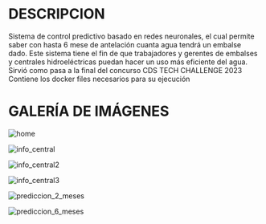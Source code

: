 # DESCRIPCION
Sistema de control predictivo basado en redes neuronales, el cual permite saber con hasta 6 mese de antelación cuanta agua tendrá un embalse dado. Este sistema tiene el fin de que trabajadores y gerentes de embalses y centrales hidroeléctricas puedan hacer un uso más eficiente del agua.
Sirvió como pasa a la final del concurso CDS TECH CHALLENGE 2023
Contiene los docker files necesarios para su ejecución
# GALERÍA DE IMÁGENES
![home](https://user-images.githubusercontent.com/85875718/229835404-97ebd672-9d77-45f3-81bd-9ee3dcf40507.png)

![info_central](https://user-images.githubusercontent.com/85875718/229835414-cfffbab1-a146-4ed5-818d-c2d4c32d952a.png)

![info_central2](https://user-images.githubusercontent.com/85875718/229835420-867a49e5-cc84-426f-9b07-a7043fc2d320.png)

![info_central3](https://user-images.githubusercontent.com/85875718/229835447-e719c853-14d7-4a50-b86f-067fa60b04e3.png)

![prediccion_2_meses](https://user-images.githubusercontent.com/85875718/229835469-6e1e52a8-c50f-4156-96d8-75699ec4f1db.png)

![prediccion_6_meses](https://user-images.githubusercontent.com/85875718/229835486-c9999ebc-70bd-47c6-93eb-72f31c5dd68f.png)
